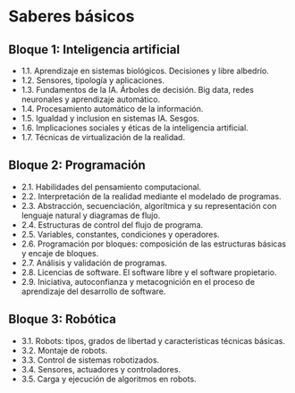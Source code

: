 # Saberes básicos

## Bloque 1: Inteligencia artificial

* 1.1. Aprendizaje en sistemas biológicos. Decisiones y libre albedrío.
* 1.2. Sensores, tipología y aplicaciones.
* 1.3. Fundamentos de la IA. Árboles de decisión. Big data, redes neuronales y aprendizaje automático.
* 1.4. Procesamiento automático de la información.
* 1.5. Igualdad y inclusion en sistemas IA. Sesgos.
* 1.6. Implicaciones sociales y éticas de la inteligencia artificial.
* 1.7. Técnicas de virtualización de la realidad.

## Bloque 2: Programación
* 2.1. Habilidades del pensamiento computacional.
* 2.2. Interpretación de la realidad mediante el modelado de programas.
* 2.3. Abstracción, secuenciación, algorítmica y su representación con lenguaje natural y diagramas de flujo.
* 2.4. Estructuras de control del flujo de programa.
* 2.5. Variables, constantes, condiciones y operadores.
* 2.6. Programación por bloques: composición de las estructuras básicas y encaje de bloques.
* 2.7. Análisis y validación de programas.
* 2.8. Licencias de software. El software libre y el software propietario.
* 2.9. Iniciativa, autoconfianza y metacognición en el proceso de aprendizaje del desarrollo de software.

## Bloque 3: Robótica
* 3.1. Robots: tipos, grados de libertad y características técnicas básicas.
* 3.2. Montaje de robots.
* 3.3. Control de sistemas robotizados.
* 3.4. Sensores, actuadores y controladores.
* 3.5. Carga y ejecución de algoritmos en robots.
